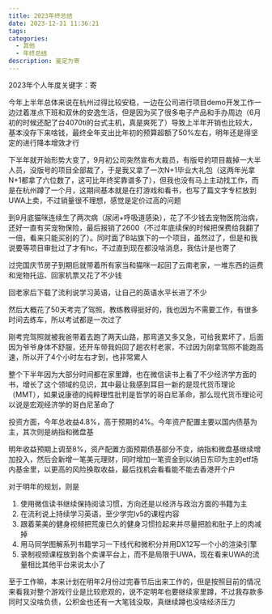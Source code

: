 ```yaml
---
title: 2023年终总结
date: 2023-12-31 11:36:21
tags:
categories: 
  - 其他
  - 年终总结
description: 鉴定为寄
---
```




2023年个人年度关键字：寄



今年上半年总体来说在杭州过得比较安稳，一边在公司进行项目demo开发工作一边过着准点下班和双休的安逸生活，但是因为买了很多电子产品和手办周边（6月初的时候还配了台4070ti的台式主机，真是爽死了）导致上半年开销也比较大，基本没存下来啥钱，最终全年支出比年初的预算超额了50%左右，明年还是得坚定的进行降本增效才行



下半年就开始形势大变了，9月初公司突然宣布大裁员，有版号的项目裁掉一大半人员，没版号的项目全部裁了，于是我又拿了一次N+1毕业大礼包（这两年光拿N+1都拿了六位数了，这可比年终奖靠谱多了），但我也没有马上主动找工作，而是在杭州蹲了一个月，这期间基本就是在打游戏和看书，也写了篇文字专栏放到UWA上卖，不过销量很不理想，感觉是定价过高的问题



到9月底猫咪连续生了两次病（尿闭+呼吸道感染），花了不少钱去宠物医院治病，还好一直有买宠物保险，最后报销了2600（不过年底续保的时候把保费给我翻了一倍，看来只能买别的了）。同时面了B站旗下的一个项目，虽然过了，但是和我说要等项目审批过了才有hc，不过直到现在都没啥消息，我估计是也寄了



过完国庆节房子到期后就带着所有家当和猫咪一起回了云南老家，一堆东西的运费和宠物托运、回家机票又花了不少钱



回老家后下载了流利说学习英语，让自己的英语水平长进了不少

然后大概花了50天考完了驾照，教练教得挺好的，我也因为不需要工作，有很多时间去练车，所以考试都是一次过了

刚考完驾照就被我爸带着去跑了两天山路，那弯道又多又急，可给我累坏了，后面因为爷爷身体不舒服，还开车带我妈回了趟农村老家，不过因为刚拿驾照不能跑高速，所以开了4个小时左右才到，也非常累人



整个下半年因为大部分时间都在家里蹲，也在微信读书上看了不少经济学方面的书，增长了这个领域的见识，其中最让我感到耳目一新的是现代货币理论（MMT），如果说康德的纯粹理性批判是哲学的哥白尼革命，那么现代货币理论可以说是宏观经济学的哥白尼革命了



投资方面，今年总收益4.8%，高于预期的4%。今年资产配置主要以国内债基为主，其次则是纳指和微盘基

明年收益预期上调至8%，资产配置方面预期债基部分不变，纳指和微盘基继续增加投入，然后会新增一笔美元理财，同时增加一笔资金到以纳日东印为主的etf场内基金里，以更高的风险换取收益，最后找机会看看能不能去香港开个户



对于明年的规划，则是

1. 使用微信读书继续保持阅读习惯，方向还是以经济与政治方面的书籍为主
2. 在流利说上持续学习英语，至少学完lv5的课程内容
3. 跟着莱美的健身视频把荒废已久的健身习惯捡起来并尽量把脸和肚子上的肉减掉
4. 用马同学图解系列书籍学习一下线代和微积分并用DX12写一个小的渲染引擎
5. 录制视频课程放到各个卖课平台上，而不是局限于UWA，现在看来UWA的流量相比其他平台来说太小了

至于工作嘛，本来计划在明年2月份过完春节后出来工作的，但是按照目前的情况来看我对整个游戏行业是比较悲观的，说不定明年也要继续家里蹲，不过我存款多同时又没啥负债，公积金也还有一大笔钱没取，真继续蹲也没啥经济压力
